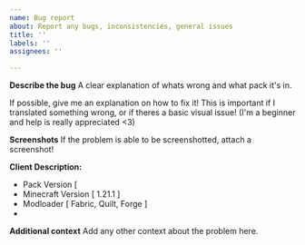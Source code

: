 ```yaml
---
name: Bug report
about: Report any bugs, inconsistencies, general issues
title: ''
labels: ''
assignees: ''

---
```


**Describe the bug**
A clear explanation of whats wrong and what pack it's in.

If possible, give me an explanation on how to fix it! This is important if I translated something wrong, or if theres a basic visual issue! 
(I'm a beginner and help is really appreciated <3)

**Screenshots**
If the problem is able to be screenshotted, attach a screenshot!

**Client Description:**
 - Pack Version [
 - Minecraft Version [ 1.21.1 ]
 - Modloader [ Fabric, Quilt, Forge ]
 - 

**Additional context**
Add any other context about the problem here.
